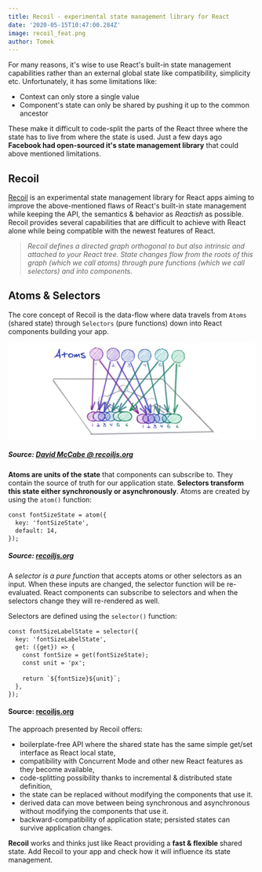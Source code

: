 ```yaml
---
title: Recoil - experimental state management library for React
date: '2020-05-15T10:47:00.284Z'
image: recoil_feat.png
author: Tomek
---
```


For many reasons, it's wise to use React's built-in state management capabilities rather than an external global state like compatibility, simplicity etc. Unfortunately, it has some limitations like:

- Context can only store a single value
- Component's state can only be shared by pushing it up to the common ancestor 

These make it difficult to code-split the parts of the React three where the state has to live from where the state is used. Just a few days ago **Facebook had open-sourced it's state management library** that could above mentioned limitations.

## Recoil

[Recoil](https://github.com/facebookexperimental/Recoil) is an experimental state management library for React apps aiming to improve the above-mentioned flaws of React's built-in state management while keeping the API, the semantics & behavior as *Reactish* as possible. Recoil provides several capabilities that are difficult to achieve with React alone while being compatible with the newest features of React.

>*Recoil defines a directed graph orthogonal to but also intrinsic and attached to your React tree. State changes flow from the roots of this graph (which we call atoms) through pure functions (which we call selectors) and into components.*

## Atoms & Selectors

The core concept of Recoil is the data-flow where data travels from `Atoms` (shared state) through `Selectors` (pure functions) down into React components building your app.

![Recoil Atoms Concept](atoms.png)

##### Source: [David McCabe @ recoiljs.org](https://recoiljs.org/)

**Atoms are units of the state** that components can subscribe to. They contain the source of truth for our application state.  **Selectors transform this state either synchronously or asynchronously**. Atoms are created by using the `atom()` function:

```react
const fontSizeState = atom({
  key: 'fontSizeState',
  default: 14,
});
```
##### Source: [recoiljs.org](https://recoiljs.org/docs/basic-tutorial/intro)

A *selector is a pure function* that accepts atoms or other selectors as an input. When these inputs are changed, the selector function will be re-evaluated. React components can subscribe to selectors and when the selectors change they will re-rendered as well. 

Selectors are defined using the `selector()` function:
```react
const fontSizeLabelState = selector({
  key: 'fontSizeLabelState',
  get: ({get}) => {
    const fontSize = get(fontSizeState);
    const unit = 'px';

    return `${fontSize}${unit}`;
  },
});
```
#### Source: [recoiljs.org](https://recoiljs.org/docs/basic-tutorial/intro)

The approach presented by Recoil offers:

- boilerplate-free API where the shared state has the same simple get/set interface as React local state,
- compatibility with Concurrent Mode and other new React features as they become available,
- code-splitting possibility thanks to incremental & distributed state definition,
- the state can be replaced without modifying the components that use it.
- derived data can move between being synchronous and asynchronous without modifying the components that use it.
- backward-compatibility of application state; persisted states can survive application changes.


**Recoil** works and thinks just like React providing a **fast & flexible** shared state.  Add Recoil to your app and check how it will influence its state management. 
